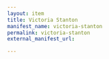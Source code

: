 ```yaml
---
layout: item
title: Victoria Stanton
manifest_name: victoria-stanton
permalink: victoria-stanton
external_manifest_url: 

---
```

<!-- Add an essay or interpretive material below this line,
using HTML or markdown.  Do not modify this file above this line -->

